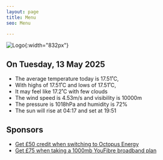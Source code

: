 ```yaml
---
layout: page
title: Menu
seo: Menu

---
```


![Logo](/images/logo.jpg){:width="832px"}

<!-- weather_marker starts -->
## On Tuesday, 13 May 2025

- The average temperature today is 17.51˚C,
- With highs of 17.51˚C and lows of 17.51˚C,
- It may feel like 17.2˚C with few clouds
- The wind speed is 4.53m/s and visibility is 10000m
- The pressure is 1018hPa and humidity is 72%
- The sun will rise at 04:17 and set at 19:51

<!-- weather_marker ends -->

## Sponsors

- [Get £50 credit when switching to Octopus Energy](https://bit.ly/3oD1nnS)
- [Get £75 when taking a 1000mb YouFibre broadband plan](https://aklam.io/91zWhU?)
